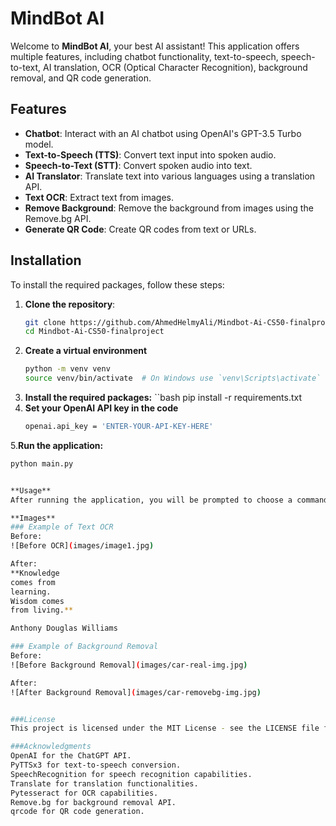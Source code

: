 # MindBot AI

Welcome to **MindBot AI**, your best AI assistant! This application offers multiple features, including chatbot functionality, text-to-speech, speech-to-text, AI translation, OCR (Optical Character Recognition), background removal, and QR code generation.

## Features

- **Chatbot**: Interact with an AI chatbot using OpenAI's GPT-3.5 Turbo model.
- **Text-to-Speech (TTS)**: Convert text input into spoken audio.
- **Speech-to-Text (STT)**: Convert spoken audio into text.
- **AI Translator**: Translate text into various languages using a translation API.
- **Text OCR**: Extract text from images.
- **Remove Background**: Remove the background from images using the Remove.bg API.
- **Generate QR Code**: Create QR codes from text or URLs.

## Installation

To install the required packages, follow these steps:

1. **Clone the repository**:
   ```bash
   git clone https://github.com/AhmedHelmyAli/Mindbot-Ai-CS50-finalproject.git
   cd Mindbot-Ai-CS50-finalproject
2. **Create a virtual environment**
   ```bash
   python -m venv venv
   source venv/bin/activate  # On Windows use `venv\Scripts\activate`
3. **Install the required packages:**
   ``bash
   pip install -r requirements.txt
4. **Set your OpenAI API key in the code**
   ```bash
   openai.api_key = 'ENTER-YOUR-API-KEY-HERE'
5.**Run the application:**
  ```bash
  python main.py


**Usage**
After running the application, you will be prompted to choose a command from the available features. Follow the on-screen instructions to interact with each feature.

**Images**
### Example of Text OCR
Before:
![Before OCR](images/image1.jpg)

After:
**Knowledge
comes from
learning.
Wisdom comes
from living.**

Anthony Douglas Williams

### Example of Background Removal
Before:
![Before Background Removal](images/car-real-img.jpg)

After:
![After Background Removal](images/car-removebg-img.jpg)


###License
This project is licensed under the MIT License - see the LICENSE file for details.

###Acknowledgments
OpenAI for the ChatGPT API.
PyTTSx3 for text-to-speech conversion.
SpeechRecognition for speech recognition capabilities.
Translate for translation functionalities.
Pytesseract for OCR capabilities.
Remove.bg for background removal API.
qrcode for QR code generation.
